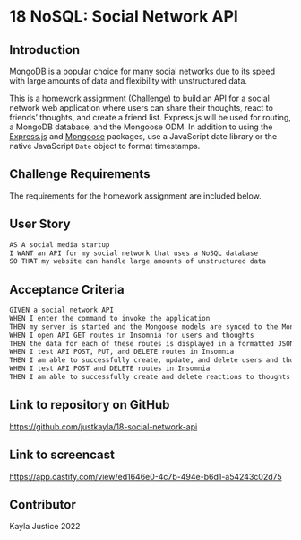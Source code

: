 # 18 NoSQL: Social Network API


## Introduction

MongoDB is a popular choice for many social networks due to its speed with large amounts of data and flexibility with unstructured data.

This is a homework assignment (Challenge) to build an API for a social network web application where users can share their thoughts, react to friends’ thoughts, and create a friend list. Express.js will be used for routing, a MongoDB database, and the Mongoose ODM. In addition to using the [Express.js](https://www.npmjs.com/package/express) and [Mongoose](https://www.npmjs.com/package/mongoose) packages, use a JavaScript date library or the native JavaScript `Date` object to format timestamps.


## Challenge Requirements

The requirements for the homework assignment are included below.


## User Story

```md
AS A social media startup
I WANT an API for my social network that uses a NoSQL database
SO THAT my website can handle large amounts of unstructured data
```

## Acceptance Criteria

```md
GIVEN a social network API
WHEN I enter the command to invoke the application
THEN my server is started and the Mongoose models are synced to the MongoDB database
WHEN I open API GET routes in Insomnia for users and thoughts
THEN the data for each of these routes is displayed in a formatted JSON
WHEN I test API POST, PUT, and DELETE routes in Insomnia
THEN I am able to successfully create, update, and delete users and thoughts in my database
WHEN I test API POST and DELETE routes in Insomnia
THEN I am able to successfully create and delete reactions to thoughts and add and remove friends to a user’s friend list
```

## Link to repository on GitHub

https://github.com/justkayla/18-social-network-api

## Link to screencast

https://app.castify.com/view/ed1646e0-4c7b-494e-b6d1-a54243c02d75 

## Contributor

Kayla Justice 2022   